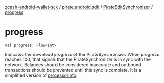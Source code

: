 [zcash-android-wallet-sdk](../../index.md) / [pirate.android.sdk](../index.md) / [PirateSdkSynchronizer](index.md) / [progress](./progress.md)

# progress

`val progress: Flow<`[`Int`](https://kotlinlang.org/api/latest/jvm/stdlib/kotlin/-int/index.html)`>`

Indicates the download progress of the PirateSynchronizer. When progress reaches 100, that
signals that the PirateSynchronizer is in sync with the network. Balances should be considered
inaccurate and outbound transactions should be prevented until this sync is complete. It is
a simplified version of [processorInfo](processor-info.md).

